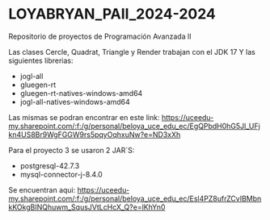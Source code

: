 # LOYABRYAN_PAII_2024-2024
Repositorio de proyectos de Programación Avanzada ll

Las clases Cercle, Quadrat, Triangle y Render trabajan con el JDK 17 Y las siguientes librerias:
- jogl-all
- gluegen-rt
- gluegen-rt-natives-windows-amd64
- jogl-all-natives-windows-amd64

Las mismas se podran encontrar en este link: https://uceedu-my.sharepoint.com/:f:/g/personal/beloya_uce_edu_ec/EgQPbdH0hG5Jl_UFjkn4US8Br9WgFGGW9rs5pqyOqhxuNw?e=ND3xXh

Para el proyecto 3 se usaron 2 JAR´S:
- postgresql-42.7.3
- mysql-connector-j-8.4.0

Se encuentran aqui: https://uceedu-my.sharepoint.com/:f:/g/personal/beloya_uce_edu_ec/Esl4PZ8ufrZCvIBMbnkKOkgBINQhuwm_SqusJVtLcHcX_Q?e=lKhYn0
